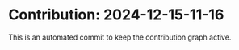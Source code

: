 # Contribution: 2024-12-15-11-16
This is an automated commit to keep the contribution graph active.
